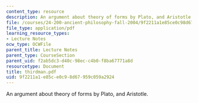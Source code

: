 ```yaml
---
content_type: resource
description: An argument about theory of forms by Plato, and Aristotle.
file: /courses/24-200-ancient-philosophy-fall-2004/9f2211a1e85ce0c98d67959c059a2924_thirdman.pdf
file_type: application/pdf
learning_resource_types:
- Lecture Notes
ocw_type: OCWFile
parent_title: Lecture Notes
parent_type: CourseSection
parent_uid: f2ab5dc3-d40c-98ec-c4b0-f8ba67771a8d
resourcetype: Document
title: thirdman.pdf
uid: 9f2211a1-e85c-e0c9-8d67-959c059a2924
---
```

An argument about theory of forms by Plato, and Aristotle.